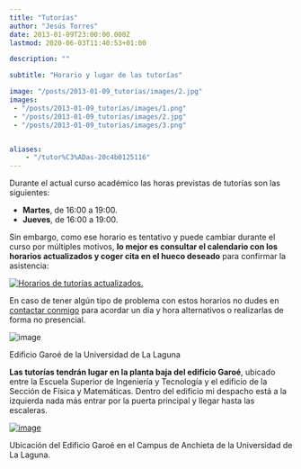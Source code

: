 ```yaml
---
title: "Tutorías"
author: "Jesús Torres"
date: 2013-01-09T23:00:00.000Z
lastmod: 2020-06-03T11:40:53+01:00

description: ""

subtitle: "Horario y lugar de las tutorías"

image: "/posts/2013-01-09_tutorías/images/2.jpg" 
images:
 - "/posts/2013-01-09_tutorías/images/1.png" 
 - "/posts/2013-01-09_tutorías/images/2.jpg" 
 - "/posts/2013-01-09_tutorías/images/3.png" 


aliases:
    - "/tutor%C3%ADas-20c4b0125116"
---
```


Durante el actual curso académico las horas previstas de tutorías son las siguientes:

*   **Martes**, de 16:00 a 19:00.
*   **Jueves**, de 16:00 a 19:00.

Sin embargo, como ese horario es tentativo y puede cambiar durante el curso por múltiples motivos, **lo mejor es consultar el calendario con los horarios actualizados y coger cita en el hueco deseado** para confirmar la asistencia:




[![Horarios de tutorías actualizados.](/posts/2013-01-09_tutorías/images/1.png)](https://calendar.google.com/calendar/selfsched?sstoken=UUNwTTF0UmdJWWd2fGRlZmF1bHR8OWFkMDEwNTlhNTA3MjQ4N2Y4MTNmZjQyMjQ4ZmY4ZDg)



En caso de tener algún tipo de problema con estos horarios no dudes en [contactar conmigo](https://www.ull.es/apps/guias/guias/view_teacher_niu/588/%28%3FPjmtorres.*%29/) para acordar un día y hora alternativos o realizarlas de forma no presencial.




![image](/posts/2013-01-09_tutorías/images/2.jpg)

Edificio Garoé de la Universidad de La Laguna



**Las tutorías tendrán lugar en la planta baja del edificio Garoé**, ubicado entre la Escuela Superior de Ingeniería y Tecnología y el edificio de la Sección de Física y Matemáticas. Dentro del edificio mi despacho está a la izquierda nada más entrar por la puerta principal y llegar hasta las escaleras.



[![image](/posts/2013-01-09_tutorías/images/3.png)](https://osm.org/go/bmBoJI8_w?layers=N)

Ubicación del Edificio Garoé en el Campus de Anchieta de la Universidad de La Laguna.
